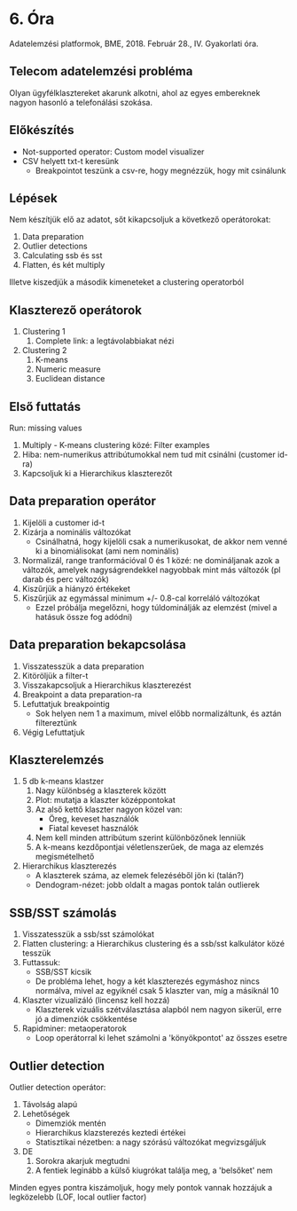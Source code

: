 # 6. Óra
Adatelemzési platformok, BME, 2018. Február 28., IV. Gyakorlati óra.

## Telecom adatelemzési probléma
Olyan ügyfélklasztereket akarunk alkotni, ahol az egyes embereknek nagyon hasonló a telefonálási szokása.

## Előkészítés
* Not-supported operator: Custom model visualizer
* CSV helyett txt-t keresünk
  - Breakpointot teszünk a csv-re, hogy megnézzük, hogy mit csinálunk

## Lépések
Nem készítjük elő az adatot, sőt kikapcsoljuk a következő operátorokat:
1. Data preparation
1. Outlier detections
1. Calculating ssb és sst
1. Flatten, és két multiply

Illetve kiszedjük a második kimeneteket a clustering operatorból

## Klaszterező operátorok
1. Clustering 1
    1. Complete link: a legtávolabbiakat nézi
2. Clustering 2
    1. K-means
    1. Numeric measure
    1. Euclidean distance

## Első futtatás
Run: missing values
1. Multiply - K-means clustering közé: Filter examples
2. Hiba: nem-numerikus attribútumokkal nem tud mit csinálni (customer id-ra)
3. Kapcsoljuk ki a Hierarchikus klaszterezőt


## Data preparation operátor
  1. Kijelöli a customer id-t
  2. Kizárja a nominális változókat
      - Csinálhatná, hogy kijelöli csak a numerikusokat, de akkor nem venné ki a binomiálisokat (ami nem nominális)
  3. Normalizál, range tranformációval 0 és 1 közé: ne domináljanak azok a változók, amelyek nagyságrendekkel nagyobbak mint más változók (pl darab és perc változók)
  4. Kiszűrjük a hiányzó értékeket
  5. Kiszűrjük az egymással minimum +/- 0.8-cal korreláló változókat
      * Ezzel próbálja megelőzni, hogy túldominálják az elemzést (mivel a hatásuk össze fog adódni)

## Data preparation bekapcsolása
1. Visszatesszük a data preparation
1. Kitöröljük a filter-t
1. Visszakapcsoljuk a Hierarchikus klaszterezést
1. Breakpoint a data preparation-ra
1. Lefuttatjuk breakpointig
    * Sok helyen nem 1 a maximum, mivel előbb normalizáltunk, és aztán filtereztünk
1. Végig Lefuttatjuk

## Klaszterelemzés
1. 5 db k-means klastzer
    1. Nagy különbség a klaszterek között
    1. Plot: mutatja a klaszter középpontokat
    1. Az alső kettő klaszter nagyon közel van:
        * Öreg, keveset használók
        * Fiatal keveset használók
    1. Nem kell minden attribútum szerint különbözőnek lenniük
    1. A k-means kezdőpontjai véletlenszerűek, de maga az elemzés megismételhető
1. Hierarchikus klaszterezés
    * A klaszterek száma, az elemek felezéséből jön ki (talán?)
    * Dendogram-nézet: jobb oldalt a magas pontok talán outlierek

## SSB/SST számolás
1. Visszatesszük a ssb/sst számolókat
1. Flatten clustering: a Hierarchikus clustering és a ssb/sst kalkulátor közé tesszük
1. Futtassuk:
    * SSB/SST kicsik
    * De probléma lehet, hogy a két klaszterezés egymáshoz nincs normálva, mivel az egyiknél csak 5 klaszter van, míg a másiknál 10
5. Klaszter vizualizáló (lincensz kell hozzá)
    * Klaszterek vizuális szétválasztása alapból nem nagyon sikerül, erre jó a dimenziók csökkentése
2. Rapidminer: metaoperatorok
    * Loop operátorral ki lehet számolni a 'könyökpontot' az összes esetre

## Outlier detection
Outlier detection operátor:
1. Távolság alapú
1. Lehetőségek
    * Dimemziók mentén
    * Hierarchikus klazsterezés keztedi értékei
    * Statisztikai nézetben: a nagy szórású változókat megvizsgáljuk
1. DE
    1. Sorokra akarjuk megtudni
    1. A fentiek leginább a külső kiugrókat találja meg, a 'belsőket' nem

Minden egyes pontra kiszámoljuk, hogy mely pontok vannak hozzájuk a legközelebb (LOF, local outlier factor)
